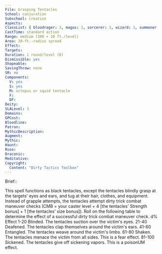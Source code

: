 ```yaml
---
File: Grasping Tentacles
School: conjuration
Subschool: creation
Aspects: 
ClassList: { bloodrager: 3, magus: 3, sorcerer: 3, wizard: 3, summoner: 3, unchained summoner: 3, witch: 3 }
CastTime: standard action
Range: medium (100 + 10 ft./level)
Area: 20-ft.-radius spread
Effect: 
Targets: 
Duration: 1 round/level (D)
Dismissible: yes
Shapeable: 
SavingThrow: none
SR: no
Components:
  V: yes
  S: yes
  M: octopus or squid tentacle
  F: 
  DF: 
Deity: 
SLALevel: 3
Domains: 
GPCost: 
Bloodline: 
Patron: 
MythicDescription: 
Augment: 
Mythic: 
Haunt: 
Ruse: 
Draconic: 
Meditative: 
Copyright:
  Content: "Dirty Tactics Toolbox"
---
```

Brief:: 

This spell functions as black tentacles, except the tentacles blindly grasp at the targets' eyes and ears, and tug at their hair, clothes, and equipment. Instead of grapple attempts, the tentacles attempt dirty trick combat maneuver checks (CMB = your caster level + 4 [the tentacles' Strength bonus] + 1 [the tentacles' size bonus]). Roll on the following table to determine the effect of a successful dirty trick combat maneuver check.  d% Effect  1-20 Blinded. The tentacles suction over the victim's eyes.  21-40 Deafened. The tentacles clap themselves around the victim's ears.  41-60 Entangled. The tentacles weave around the victim's limbs.  61-80 Shaken. The tentacles menace the victim from all sides. This is a fear effect.  81-100 Sickened. The tentacles give off sickening vapors. This is a poisonUM effect.
